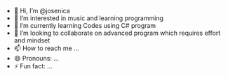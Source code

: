 - 👋 Hi, I’m @josenica
- 👀 I’m interested in music and learning programming
- 🌱 I’m currently learning Codes using C# program
- 💞️ I’m looking to collaborate on advanced program which requires effort and mindset
- 📫 How to reach me ...
- 😄 Pronouns: ...
- ⚡ Fun fact: ...

<!---
josenica/josenica is a ✨ special ✨ repository because its `README.md` (this file) appears on your GitHub profile.
You can click the Preview link to take a look at your changes.
--->
